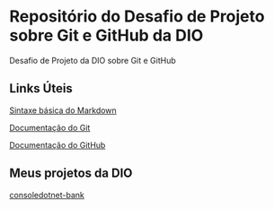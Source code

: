 # Repositório do Desafio de Projeto sobre Git e GitHub da DIO
Desafio de Projeto da DIO sobre Git e GitHub

## Links Úteis
[Sintaxe básica do Markdown](https://www.markdownguide.org/basic-syntax/)

[Documentação do Git](https://git-scm.com/doc)

[Documentação do GitHub](https://docs.github.com/pt)

## Meus projetos da DIO

[consoledotnet-bank](https://github.com/rrochacampos/consoledotnet-bank)
